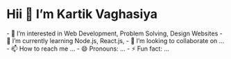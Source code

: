 
<h1> Hii 👋 I’m Kartik Vaghasiya </h1>
- 👀 I’m interested in Web Development, Problem Solving, Design Websites
- 🌱 I’m currently learning Node.js, React.js,
- 💞️ I’m looking to collaborate on ...
- 📫 How to reach me ...
- 😄 Pronouns: ...
- ⚡ Fun fact: ...

<!---
Kartik-vaghasiya/Kartik-vaghasiya is a ✨ special ✨ repository because its `README.md` (this file) appears on your GitHub profile.
You can click the Preview link to take a look at your changes.
--->
